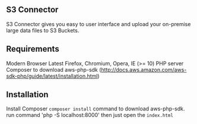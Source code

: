S3 Connector
------------
S3 Connector gives you easy to user interface and upload your on-premise large data files to S3 Buckets.

Requirements
------------
Modern Browser
Latest Firefox, Chromium, Opera, IE (>= 10)
PHP server
Composer to download aws-php-sdk (http://docs.aws.amazon.com/aws-sdk-php/guide/latest/installation.html)

Installation
-------------
Install Composer 
`composer install` command to download aws-php-sdk.
run command 'php -S localhost:8000'
then just open the `index.html`
